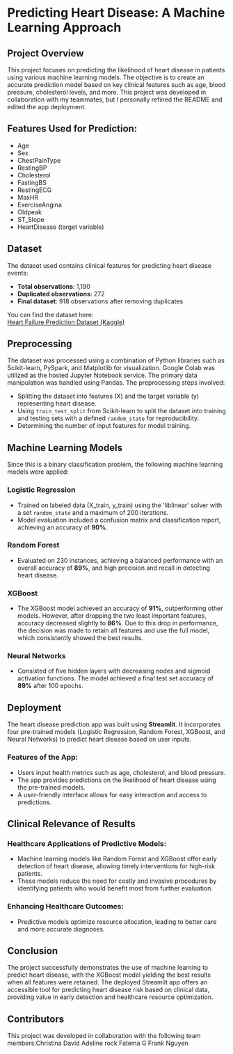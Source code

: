 # Predicting Heart Disease: A Machine Learning Approach

## Project Overview
This project focuses on predicting the likelihood of heart disease in patients using various machine learning models. The objective is to create an accurate prediction model based on key clinical features such as age, blood pressure, cholesterol levels, and more. This project was developed in collaboration with my teammates, but I personally refined the README and edited the app deployment.

## Features Used for Prediction:
- Age
- Sex
- ChestPainType
- RestingBP
- Cholesterol
- FastingBS
- RestingECG
- MaxHR
- ExerciseAngina
- Oldpeak
- ST_Slope
- HeartDisease (target variable)

## Dataset
The dataset used contains clinical features for predicting heart disease events:
- **Total observations**: 1,190
- **Duplicated observations**: 272
- **Final dataset**: 918 observations after removing duplicates

You can find the dataset here:  
[Heart Failure Prediction Dataset (Kaggle)](https://www.kaggle.com)

## Preprocessing
The dataset was processed using a combination of Python libraries such as Scikit-learn, PySpark, and Matplotlib for visualization. Google Colab was utilized as the hosted Jupyter Notebook service. The primary data manipulation was handled using Pandas. The preprocessing steps involved:
- Splitting the dataset into features (X) and the target variable (y) representing heart disease.
- Using `train_test_split` from Scikit-learn to split the dataset into training and testing sets with a defined `random_state` for reproducibility.
- Determining the number of input features for model training.

## Machine Learning Models
Since this is a binary classification problem, the following machine learning models were applied:

### Logistic Regression
- Trained on labeled data (X_train, y_train) using the 'liblinear' solver with a set `random_state` and a maximum of 200 iterations.
- Model evaluation included a confusion matrix and classification report, achieving an accuracy of **90%**.

### Random Forest
- Evaluated on 230 instances, achieving a balanced performance with an overall accuracy of **89%**, and high precision and recall in detecting heart disease.

### XGBoost
- The XGBoost model achieved an accuracy of **91%**, outperforming other models. However, after dropping the two least important features, accuracy decreased slightly to **86%**. Due to this drop in performance, the decision was made to retain all features and use the full model, which consistently showed the best results.

### Neural Networks
- Consisted of five hidden layers with decreasing nodes and sigmoid activation functions. The model achieved a final test set accuracy of **89%** after 100 epochs.

## Deployment
The heart disease prediction app was built using **Streamlit**. It incorporates four pre-trained models (Logistic Regression, Random Forest, XGBoost, and Neural Networks) to predict heart disease based on user inputs.

### Features of the App:
- Users input health metrics such as age, cholesterol, and blood pressure.
- The app provides predictions on the likelihood of heart disease using the pre-trained models.
- A user-friendly interface allows for easy interaction and access to predictions.

## Clinical Relevance of Results

### Healthcare Applications of Predictive Models:
- Machine learning models like Random Forest and XGBoost offer early detection of heart disease, allowing timely interventions for high-risk patients.
- These models reduce the need for costly and invasive procedures by identifying patients who would benefit most from further evaluation.

### Enhancing Healthcare Outcomes:
- Predictive models optimize resource allocation, leading to better care and more accurate diagnoses.

## Conclusion
The project successfully demonstrates the use of machine learning to predict heart disease, with the XGBoost model yielding the best results when all features were retained. The deployed Streamlit app offers an accessible tool for predicting heart disease risk based on clinical data, providing value in early detection and healthcare resource optimization.

## Contributors
This project was developed in collaboration with the following team members:Christina
David Adeline rock
Fatema G
Frank Nguyen


